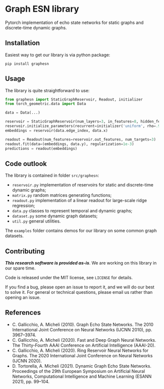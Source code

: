 # Graph ESN library
Pytorch implementation of echo state networks for static graphs and discrete-time dynamic graphs.

## Installation
Easiest way to get our library is via python package:
```
pip install graphesn
```

## Usage
The library is quite straightforward to use:

```python
from graphesn import StaticGraphReservoir, Readout, initializer
from torch_geometric.data import Data

data = Data(...)

reservoir = StaticGraphReservoir(num_layers=3, in_features=8, hidden_features=16)
reservoir.initialize_parameters(recurrent=initializer('uniform', rho=.9), input=initializer('uniform', scale=1))
embeddings = reservoir(data.edge_index, data.x)

readout = Readout(num_features=reservoir.out_features, num_targets=3)
readout.fit(data=(embeddings, data.y), regularization=1e-3)
predictions = readout(embeddings)
```

## Code outlook
The library is contained in folder `src/graphesn`:
- `reservoir.py` implementation of reservoirs for static and discrete-time dynamic graphs;
- `matrix.py` random matrices generating functions;
- `readout.py` implementation of a linear readout for large-scale ridge regression;
- `data.py` classes to represent temporal and dynamic graphs;
- `dataset.py` some dynamic graph datasets;
- `util.py` general utilities.

The `examples` folder contains demos for our library on some common graph datasets.

## Contributing
***This research software is provided as-is***. We are working on this library in our spare time.

Code is released under the MIT license, see `LICENSE` for details.

If you find a bug, please open an issue to report it, and we will do our best to solve it. For general or technical questions, please email us rather than opening an issue.

## References
* C. Gallicchio, A. Micheli (2010). Graph Echo State Networks. The 2010 International Joint Conference on Neural Networks (IJCNN 2010), pp. 3967–3974.
* C. Gallicchio, A. Micheli (2020). Fast and Deep Graph Neural Networks. The Thirty-Fourth AAAI Conference on Artificial Intelligence (AAAI-20).
* C. Gallicchio, A. Micheli (2020). Ring Reservoir Neural Networks for Graphs. The 2020 International Joint Conference on Neural Networks (IJCNN 2020).
* D. Tortorella, A. Micheli (2021). Dynamic Graph Echo State Networks. Proceedings of the 29th European Symposium on Artificial Neural Networks, Computational Intelligence and Machine Learning (ESANN 2021), pp. 99–104.

